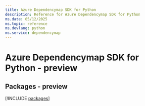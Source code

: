 ```yaml
---
title: Azure Dependencymap SDK for Python
description: Reference for Azure Dependencymap SDK for Python
ms.date: 05/12/2025
ms.topic: reference
ms.devlang: python
ms.service: dependencymap
---
```

# Azure Dependencymap SDK for Python - preview
## Packages - preview
[!INCLUDE [packages](dependencymap-index.md)]